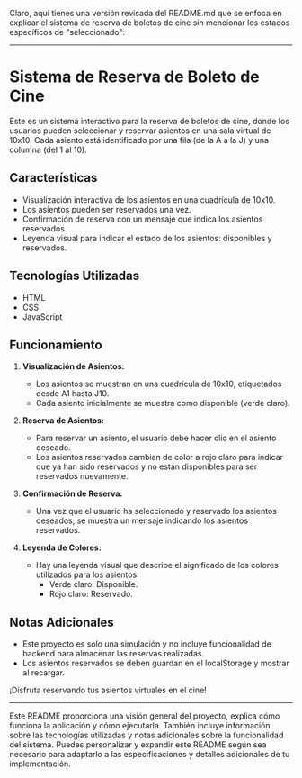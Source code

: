Claro, aquí tienes una versión revisada del README.md que se enfoca en explicar el sistema de reserva de boletos de cine sin mencionar los estados específicos de "seleccionado":

---

# Sistema de Reserva de Boleto de Cine

Este es un sistema interactivo para la reserva de boletos de cine, donde los usuarios pueden seleccionar y reservar asientos en una sala virtual de 10x10. Cada asiento está identificado por una fila (de la A a la J) y una columna (del 1 al 10).

## Características

- Visualización interactiva de los asientos en una cuadrícula de 10x10.
- Los asientos pueden ser reservados una vez.
- Confirmación de reserva con un mensaje que indica los asientos reservados.
- Leyenda visual para indicar el estado de los asientos: disponibles y reservados.

## Tecnologías Utilizadas

- HTML
- CSS
- JavaScript

## Funcionamiento

1. **Visualización de Asientos:**
   - Los asientos se muestran en una cuadrícula de 10x10, etiquetados desde A1 hasta J10.
   - Cada asiento inicialmente se muestra como disponible (verde claro).

2. **Reserva de Asientos:**
   - Para reservar un asiento, el usuario debe hacer clic en el asiento deseado.
   - Los asientos reservados cambian de color a rojo claro para indicar que ya han sido reservados y no están disponibles para ser reservados nuevamente.

3. **Confirmación de Reserva:**
   - Una vez que el usuario ha seleccionado y reservado los asientos deseados, se muestra un mensaje indicando los asientos reservados.

4. **Leyenda de Colores:**
   - Hay una leyenda visual que describe el significado de los colores utilizados para los asientos:
     - Verde claro: Disponible.
     - Rojo claro: Reservado.

## Notas Adicionales

- Este proyecto es solo una simulación y no incluye funcionalidad de backend para almacenar las reservas realizadas.
- Los asientos reservados se deben guardan en el localStorage y mostrar al recargar.

¡Disfruta reservando tus asientos virtuales en el cine!

---

Este README proporciona una visión general del proyecto, explica cómo funciona la aplicación y cómo ejecutarla. También incluye información sobre las tecnologías utilizadas y notas adicionales sobre la funcionalidad del sistema. Puedes personalizar y expandir este README según sea necesario para adaptarlo a las especificaciones y detalles adicionales de tu implementación.
